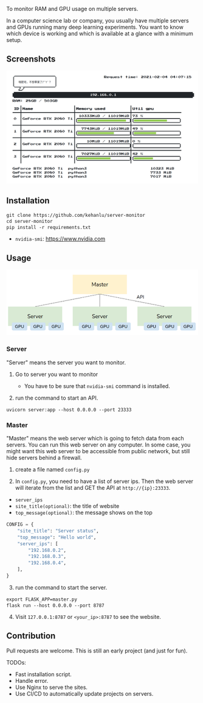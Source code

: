 To monitor RAM and GPU usage on multiple servers. 

In a computer science lab or company, you usually have multiple servers and GPUs running many deep learning experiments. You want to know which device is working and which is available at a glance with a minimum setup.

## Screenshots

![](images/2021-02-04-04-07-46.png)

## Installation

```shell
git clone https://github.com/kehanlu/server-monitor
cd server-monitor
pip install -r requirements.txt
```

- `nvidia-smi`: https://www.nvidia.com


## Usage

![](images/2021-02-04-04-53-08.png)

### Server

"Server" means the server you want to monitor.

1. Go to server you want to monitor
    - You have to be sure that `nvidia-smi` command is installed.

2. run the command to start an API.

```shell
uvicorn server:app --host 0.0.0.0 --port 23333
```

### Master

"Master" means the web server which is going to fetch data from each servers. You can run this web server on any computer. In some case, you might want this web server to be accessible from public network, but still hide servers behind a firewall.

1. create a file named `config.py`

2. In `config.py`, you need to have a list of server ips. Then the web server will iterate from the list and GET the API at `http://{ip}:23333`.

- `server_ips`
- `site_title(optional)`: the title of website
- `top_message(optional)`: the message shows on the top

```python
CONFIG = {
    "site_title": "Server status",
    "top_message": "Hello world",
    "server_ips": [
        "192.168.0.2",
        "192.168.0.3",
        "192.168.0.4",
    ],
}

```

3. run the command to start the server.

```shell
export FLASK_APP=master.py
flask run --host 0.0.0.0 --port 8787
```

4. Visit `127.0.0.1:8787` or `<your_ip>:8787` to see the website.

## Contribution

Pull requests are welcome. This is still an early project (and just for fun).

TODOs:

- Fast installation script.
- Handle error.
- Use Nginx to serve the sites.
- Use CI/CD to automatically update projects on servers.